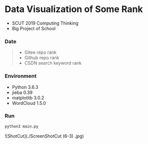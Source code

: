 # Data Visualization of Some Rank

+ SCUT 2019 Computing Thinking 
+ Big Project of School

### Date
> + Gitee repo rank
> + Github repo rank
> + CSDN search keyword rank

### Environment
+ Python 3.6.3
+ jieba 0.39
+ matplotlib 3.0.2
+ WordCloud 1.5.0

### Run
```bash
python3 main.py
```
![ShotCut](./ScreenShotCut (6-3) .jpg)